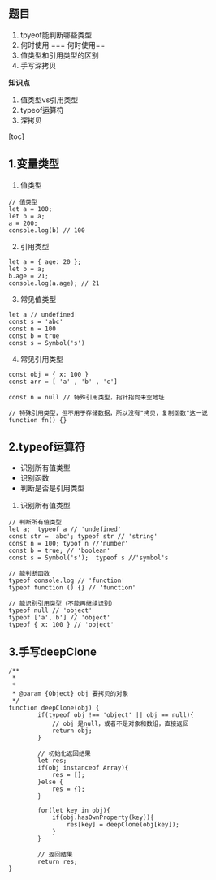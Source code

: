 ## 题目
1. tpyeof能判断哪些类型
2. 何时使用 === 何时使用==
3. 值类型和引用类型的区别
4. 手写深拷贝

**知识点**
1. 值类型vs引用类型
2. typeof运算符
3. 深拷贝

[toc]

## 1.变量类型
1. 值类型
```JS
// 值类型
let a = 100;
let b = a;
a = 200;
console.log(b) // 100
```
2. 引用类型
```JS
let a = { age: 20 };
let b = a;
b.age = 21;
console.log(a.age); // 21
```
3. 常见值类型
```JS
let a // undefined
const s = 'abc'
const n = 100
const b = true
const s = Symbol('s')
```
4. 常见引用类型
```JS
const obj = { x: 100 }
const arr = [ 'a' , 'b' , 'c']

const n = null // 特殊引用类型，指针指向未空地址

// 特殊引用类型，但不用于存储数据，所以没有"拷贝，复制函数"这一说
function fn() {}
```

## 2.typeof运算符
- 识别所有值类型
- 识别函数
- 判断是否是引用类型
  
1. 识别所有值类型
```JS
// 判断所有值类型
let a;  typeof a // 'undefined'
const str = 'abc'; typeof str // 'string'
const n = 100; typof n //'number'
const b = true; // 'boolean'
const s = Symbol('s');  typeof s //'symbol's

// 能判断函数
typeof console.log // 'function'
typeof function () {} // 'function'

// 能识别引用类型（不能再继续识别）
typeof null // 'object'
typeof ['a','b'] // 'object'
typeof { x: 100 } // 'object'
```

## 3.手写deepClone
```JS
/**
 * 
 * 
 * @param {Object} obj 要拷贝的对象
 */
function deepClone(obj) {
        if(typeof obj !== 'object' || obj == null){
            // obj 是null，或者不是对象和数组，直接返回
            return obj;
        }

        // 初始化返回结果
        let res;
        if(obj instanceof Array){
            res = [];
        }else {
            res = {};
        }

        for(let key in obj){
            if(obj.hasOwnProperty(key)){
                res[key] = deepClone(obj[key]);
            }
        }

        // 返回结果
        return res;
}
```
